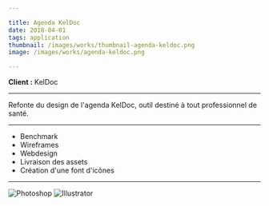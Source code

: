 ```yaml
---

title: Agenda KelDoc
date: 2018-04-01
tags: application
thumbnail: /images/works/thumbnail-agenda-keldoc.png
image: /images/works/agenda-keldoc.png

---
```


**Client :** KelDoc

---

Refonte du design de l'agenda KelDoc, outil destiné à tout professionnel de santé.

---

- Benchmark
- Wireframes
- Webdesign
- Livraison des assets
- Création d'une font d'icônes

---

![Photoshop](/images/icons/photoshop.svg)
![Illustrator](/images/icons/illustrator.svg)
